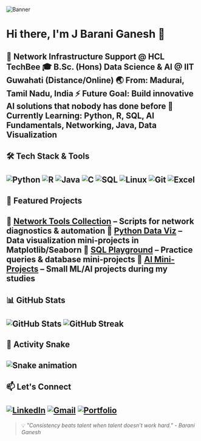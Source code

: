 <!-- Profile Banner -->
![Banner](https://i.imgur.com/zDk7S1z.png)
# Hi there, I'm J Barani Ganesh :wave: 
:briefcase: **Network Infrastructure Support @ HCL TechBee** 
:mortar_board: **B.Sc. (Hons) Data Science & AI** @ IIT Guwahati (Distance/Online) 
:earth_asia: **From:** Madurai, Tamil Nadu, India 
:zap: **Future Goal:** Build innovative AI solutions that nobody has done before 
:dart: **Currently Learning:** Python, R, SQL, AI Fundamentals, Networking, Java, Data Visualization
---
## :hammer_and_wrench: Tech Stack & Tools
![Python](https://img.shields.io/badge/Python-3776AB?style=for-the-badge&logo=python&logoColor=white)
![R](https://img.shields.io/badge/R-276DC3?style=for-the-badge&logo=r&logoColor=white)
![Java](https://img.shields.io/badge/Java-007396?style=for-the-badge&logo=openjdk&logoColor=white)
![C](https://img.shields.io/badge/C-00599C?style=for-the-badge&logo=c&logoColor=white)
![SQL](https://img.shields.io/badge/SQL-003B57?style=for-the-badge&logo=database&logoColor=white)
![Linux](https://img.shields.io/badge/Linux-FCC624?style=for-the-badge&logo=linux&logoColor=black)
![Git](https://img.shields.io/badge/Git-F05032?style=for-the-badge&logo=git&logoColor=white)
![Excel](https://img.shields.io/badge/Excel-217346?style=for-the-badge&logo=microsoft-excel&logoColor=white)
---
## :pushpin: Featured Projects
:small_blue_diamond: **[Network Tools Collection](https://github.com/username/network-tools)** – Scripts for network diagnostics & automation 
:small_blue_diamond: **[Python Data Viz](https://github.com/username/python-data-viz)** – Data visualization mini-projects in Matplotlib/Seaborn 
:small_blue_diamond: **[SQL Playground](https://github.com/username/sql-playground)** – Practice queries & database mini-projects 
:small_blue_diamond: **[AI Mini-Projects](https://github.com/username/ai-mini-projects)** – Small ML/AI projects during my studies 
---
## :bar_chart: GitHub Stats
![GitHub Stats](https://github-readme-stats.vercel.app/api?username=baraniganeshj&show_icons=true&theme=radical) 
![GitHub Streak](https://streak-stats.demolab.com?user=baraniganeshj&theme=radical&date_format=M%20j%5B%2C%20Y%5D) 
---
## :snake: Activity Snake
![Snake animation](https://github.com/baraniganeshj/baraniganeshj/blob/output/github-contribution-grid-snake.svg)
---
## :mailbox: Let's Connect
[![LinkedIn](https://img.shields.io/badge/LinkedIn-0077B5?style=for-the-badge&logo=linkedin&logoColor=white)](https://www.linkedin.com/in/barani-ganesh-216625269/)
[![Gmail](https://img.shields.io/badge/Email-D14836?style=for-the-badge&logo=gmail&logoColor=white)](mailto:baraniganesh10@gmail.com)
[![Portfolio](https://img.shields.io/badge/Portfolio-000000?style=for-the-badge&logo=About.me&logoColor=white)](https://www.linkedin.com/in/barani-ganesh-216625269/)
---
> :bulb: *"Consistency beats talent when talent doesn’t work hard."* 
> _- Barani Ganesh_
